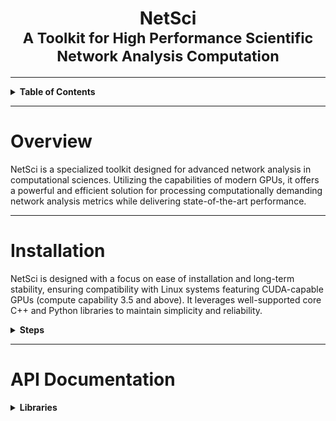 <center><h1>NetSci<br><small>A Toolkit for High Performance Scientific Network Analysis Computation</small></h1></center>

---

<details><summary><b>Table of Contents</b></summary>

* [Installation](#installation)
* [API Documentation](#api-documentation)

</details>

---

# Overview
NetSci is a specialized toolkit designed for advanced network analysis in computational sciences. Utilizing the
capabilities of modern GPUs, it offers a powerful and efficient solution for processing computationally demanding
network analysis metrics while delivering state-of-the-art performance.

---

# Installation

NetSci is designed with a focus on ease of installation and long-term stability, ensuring compatibility with Linux
systems featuring CUDA-capable GPUs (compute capability 3.5 and above). It leverages well-supported core C++ and Python
libraries to maintain simplicity and reliability.
<details>

<summary><b>Steps</b></summary>

* [Download Miniconda Installation Script](#download-miniconda-installation-script)
* [Execute the Installation Script](#execute-the-installation-script)
* [Update Environment Settings](#update-environment-settings)
* [Install Git with Conda](#install-git-with-conda)
* [Clone the NetSci Repository](#clone-the-netsci-repository)
* [Navigate to the NetSci Root Directory](#navigate-to-the-netsci-root-directory)
* [Create NetSci Conda Environment](#create-netsci-conda-environment)
* [Activate NetSci Conda Environment](#activate-netsci-conda-environment)
* [Create CMake Build Directory](#create-cmake-build-directory)
* [Set NetSci Root Directory Variable](#set-netsci-root-directory-variable)
* [Navigate to the CMake Build Directory](#navigate-to-the-cmake-build-directory)
* [Compile CUDA Script for GPU Capability](#compile-cuda-script-for-gpu-capability)
* [Set CUDA Architecture Variable](#set-cuda-architecture-variable)
* [Configure the Build with CMake](#configure-the-build-with-cmake)
* [Build NetSci](#build-netsci)
* [Build NetSci Python Interface](#build-netsci-python-interface)
* [Test C++ and CUDA Backend](#test-c-and-cuda-backend)
* [Run Python Interface Tests](#run-python-interface-tests)


1. #### Download Miniconda Installation Script:
    ```bash
    wget https://repo.anaconda.com/miniconda/Miniconda3-latest-Linux-x86_64.sh
    ```
1. #### Execute the Installation Script:
    ```bash
    bash https://repo.anaconda.com/miniconda/Miniconda3-latest-Linux-x86_64.sh
    ```
1. #### Update Environment Settings:
    ```bash
    source ~/.bashrc
    ```
1. #### Install Git with Conda:
    ```bash
    conda install -c conda-forge git
    ```
1. #### Clone the NetSci Repository:
    ```bash
    git clone https://github.com/netscianalysis/netsci.git
    ```

1. #### Navigate to the NetSci Root Directory:
    ```bash
    cd netsci
    ```

1. #### Create NetSci Conda Environment:
    ```bash
    conda env create -f netsci.yml
    ```
1. #### Activate NetSci Conda Environment:
    ```bash
    source activate netsci
    ```
   
1. #### Create CMake Build Directory:
    ```bash
    mkdir build
    ```
   
1. #### Set NetSci Root Directory Variable:
    ```bash
    NETSCI_ROOT=$(pwd)
    ```
   
1. #### Navigate to the CMake Build Directory:
    ```bash
    cd ${NETSCI_ROOT}/build
    ```

1. #### Compile CUDA Architecture Script:
    ```bash
    nvcc ${NETSCI_ROOT}/build_scripts/cuda_architecture.cu -o cuda_architecture
    ```
1. #### Set CUDA Architecture Variable:
    ```bash
    CUDA_ARCHITECTURE=$(./cuda_architecture)
    ```
1. #### Configure the Build with CMake:
    ```bash
    cmake .. -DCONDA_DIR=$CONDA_PREFIX -DCUDA_ARCHITECTURE=${CUDA_ARCHITECTURE}
    ```
1. #### Build NetSci:
    ```bash
    cmake --build . -j
    ```
1. #### Build NetSci Python Interface:
    ```bash
    make python
    ```
1. #### Test C++ and CUDA Backend:
    ```bash
    ctest
    ```
1. #### Run Python Interface Tests:
    ```bash
    cd ${NETSCI_ROOT}
    pytest
    ```

 </details>

---

# API Documentation

<details>
<summary><b>Libraries</b></summary>

- [CuArray](#cuarray)
- [NetChem](#netchem)
- [NetCalc](#netcalc)

---

# CuArray

  <details><summary><b>Classe</b>s</summary>

- [CuArray](#cuarray-class)

</details>




---

## CuArray ___class___

- **Languages**: C++, Python, Tcl
- **Library**: [CuArray](#cuarray)
- **Description**: The `CuArray` class is designed for managing arrays with CUDA support, providing methods for
  initialization, memory management, data manipulation, and utility operations. It is implemented as a template class
  in C++, and has wrapper interfaces for Python and Tcl. However, since these languages do not support templates, the
  CuArray class must be imported as `<ElementType>CuArray`, where `<ElementType>` is the 
  CuArray templated data type, which is always capitalized. As of now, only `float` and `int` types are supported in Python and Tcl, while all numeric data 
   types are supported in C++.

- <details><summary><b>Method</b>s</summary>

  <details><summary><b>C++</b></summary>

    * [`CuArray()` ___constructor___](#cuarray-constructor)
    * [`~CuArray()` ___destructor___](#cuarray-destructor)
    * [`CuArrayError init(int m, int n)`](#cuarrayerror-initint-m-int-n)
    * [`CuArrayError init(T *host, int m, int n)`](#cuarrayerror-initt-host-int-m-int-n)
    * [`CuArrayError fromCuArrayShallowCopy(CuArray<T> *cuArray, int start, int end, int m, int n)`](#cuarrayerror-fromcuarrayshallowcopycuarrayt-cuarray-int-start-int-end-int-m-int-n)
    * [`CuArrayError fromCuArrayDeepCopy(CuArray<T> *cuArray, int start, int end, int m, int n)`](#cuarrayerror-fromcuarraydeepcopycuarrayt-cuarray-int-start-int-end-int-m-int-n)
    * [`int n() const`](#int-n-const)
    * [`int m() const`](#int-m-const)
    * [`int size() const`](#int-size-const)
    * [`size_t bytes() const`](#sizet-bytes-const)
    * [`T *&host()`](#t-host)
    * [`T *&device()`](#t-device)
    * [`CuArrayError allocateHost()`](#cuarrayerror-allocatehost)
    * [`CuArrayError allocateDevice()`](#cuarrayerror-allocatedevice)
    * [`CuArrayError allocatedHost() const`](#cuarrayerror-allocatedhost-const)
    * [`CuArrayError allocatedDevice() const`](#cuarrayerror-allocateddevice-const)
    * [`CuArrayError toDevice()`](#cuarrayerror-todevice)
    * [`CuArrayError toHost()`](#cuarrayerror-tohost)
    * [`CuArrayError deallocateHost()`](#cuarrayerror-deallocatehost)
    * [`CuArrayError deallocateDevice()`](#cuarrayerror-deallocatedevice)
    * [`CuArrayError fromNumpy(T *NUMPY_ARRAY, int NUMPY_ARRAY_DIM1, int NUMPY_ARRAY_DIM2)`](#cuarrayerror-fromnumpyt-numpyarray-int-numpyarraydim1-int-numpyarraydim2)
    * [`void toNumpy(T **NUMPY_ARRAY, int **NUMPY_ARRAY_DIM1, int **NUMPY_ARRAY_DIM2)`](#void-tonumpyt-numpyarray-int-numpyarraydim1-int-numpyarraydim2)
    * [`T get(int i, int j) const`](#t-getint-i-int-j-const)
    * [`CuArrayError set(T value, int i, int j)`](#cuarrayerror-sett-value-int-i-int-j)
    * [`CuArrayError load(const std::string &fname)`](#cuarrayerror-loadconst-stdstring-fname)
    * [`void save(const std::string &fname)`](#void-saveconst-stdstring-fname)
    * [`CuArray<T> *sort(int i)`](#cuarrayt-sortint-i)
    * [`T &operator[](int i) const`](#t-operatorint-i-const)
    * [`int owner() const`](#int-owner-const)
    * [`CuArray<int> *argsort(int i)`](#cuarrayint-argsortint-i)

  </details>

  <details><summary><b>Python</b></summary>

    * [`__init__()`](#__init__)
    * [`init(self, m: int, n: int) -> int`](#initself-m-int-n-int---int)
    * [`fromCuArray(self, cuArray, start: int, end: int, m: int, n: int) -> int`](#fromcuarrayself-cuarray-start-int-end-int-m-int-n-int---int)
    * [`m(self) -> int`](#mself---int)
    * [`n(self) -> int`](#nself---int)
    * [`size(self) -> int`](#sizeself---int)
    * [`fromNumpy1D(self, numpy_array: numpy.ndarray) -> int`](#fromnumpy1dself-numpyarray-numpyndarray---int)
    * [`fromNumpy2D(self, numpy_array: numpy.ndarray) -> int`](#fromnumpy2dself-numpyarray-numpyndarray---int)
    * [`toNumpy1D(self) -> numpy.ndarray`](#tonumpy1dself---numpyndarray)
    * [`toNumpy2D(self) -> numpy.ndarray`](#tonumpy2dself---numpyndarray)
    * [`get(self, i: int, j: int) -> ElementType`](#getself-i-int-j-int---elementtype)
    * [`set(self, value: ElementType, i: int, j: int) -> int`](#setself-value-elementtype-i-int-j-int---int)
    * [`load(self, filename: str) -> int`](#loadself-filename-str---int)
    * [`save(self, filename: str)`](#saveself-filename-str)
    * [`sort(self, column_index: int) -> CuArray`](#sortself-column_index-int---cuarray)
    * [`__getitem__(self, index: int) -> Union[CuArray, ElementType]`](#__getitem__self-index-int---unionelementtype-cuarray)
    * [`argsort(self, column_index: int) -> CuArray`](#argsortself-column_index-int---cuarray)

  </details>
  </details>

---

### Overview

The `CuArray` class is designed for managing arrays with CUDA support, providing methods for initialization, memory
management, data manipulation, and utility operations.

---

### C++ Methods

---

#### `CuArray()` ___constructor___

- **Language**: C++
- **Library**: [CuArray](#cuarray)
- **Class**: [CuArray](#cuarray-class)
- **Description**: Default constructor. Constructs an empty `CuArray` object.
- **Related**: [`__init__()` ](#__init__)

<details><summary><b>Example</b></summary>

  ```cpp
#include <cuarray.h>
  
  /* Creates a new float CuArray instance */
  CuArray<float> *cuArray = new CuArray<float>();
  
  delete cuArray;
  ```

</details>



---

#### `~CuArray()` ___destructor___

- **Language**: C++
- **Library**: [CuArray](#cuarray)
- **Class**: [CuArray](#cuarray-class)
- **Description**: Destructor. Deallocates the memory on both the host and the device.

---

#### `CuArrayError init(int m, int n)`

- **Language**: C++
- **Library**: [CuArray](#cuarray)
- **Class**: [CuArray](#cuarray-class)
- **Description**: Initialize the `CuArray` with specified dimensions, allocating memory on both the host and the
  device.
- **Parameters**:
    - `int m`: Number of rows.
    - `int n`: Number of columns.
- **Returns**: `CuArrayError` indicating success (`0`) or specific error code.
- **Related**: [`init(self, m: int, n: int) -> int` ](#initself-m-int-n-int---int)

<details><summary><b>Example</b></summary>

```cpp
#include <cuarray.h>

/* Creates a new float CuArray instance */
CuArray<float> *cuArray = new CuArray<float>();

/* 
 * Initializes the CuArray with 10 rows and 5 columns 
 * and allocates memory on host.
 */
cuArray->init(10, 5);

delete cuArray;
```

</details>

---

#### `CuArrayError init(T *host, int m, int n)`

- **Language**: C++
- **Library**: [CuArray](#cuarray)
- **Class**: [CuArray](#cuarray-class)
- **Description**: Initialize with host data and dimensions, performing a shallow copy.
- **Parameters**:
    - `T *host`: Pointer to input host data.
    - `int m`: Number of rows.
    - `int n`: Number of columns.
- **Returns**: `CuArrayError` indicating success (`0`) or specific error code.

<details><summary><b>Example</b></summary>

```cpp
#include <cuarray.h>
#include <random>

/* Creates a new float CuArray instance */
CuArray<float> *cuArray = new CuArray<float>();

/* 
 * Initializes the CuArray with 10 rows and 5 columns 
 * and allocates memory on host.
 */
cuArray->init(10, 5);

/* Create a 50-element float vector and fill it with random values */
auto a = new float[50];
for (int i = 0; i < 50; i++) {
    a[i] = static_cast<float>(rand() / (float) RAND_MAX);
}

/* Initialize the CuArray with data from "a", preserving 
 * overall size while setting new dimensions 
 * (similar to NumPy's reshape method). */
cuArray->init(a, 10, 5);

/* Print each element in cuArray's host memory.
 * The host data is linear and stored in row major order. To
 * access element i,j you would use the linear index
 * i*n+j, where n is the number of columns.*/
for (int i = 0; i < cuArray->m(); i++) {
    for (int j = 0; j < cuArray->n(); j++) {
        std::cout << cuArray->get(i, j) << " ";
        std::cout << a[i * cuArray->n() + j] << std::endl;
    }
    std::cout << std::endl;
}

/* Delete "a" and cuArray */
delete[] a;
delete cuArray;

```

</details>

---

#### `CuArrayError fromCuArrayShallowCopy(CuArray<T> *cuArray, int start, int end, int m, int n)`

- **Language**: C++
- **Library**: [CuArray](#cuarray)
- **Class**: [CuArray](#cuarray-class)
- **Description**: Shallow copy data from another `CuArray`.
- **Parameters**:
    - `CuArray<T> *cuArray`: Source `CuArray`.
    - `int start`: Index of the first row to copy.
    - `int end`: Index of the last row to copy.
    - `int m`: Number of rows in this `CuArray`.
    - `int n`: Number of columns in this `CuArray`.
- **Returns**: `CuArrayError` indicating success (`0`) or specific error code.

<details><summary><b>Example</b></summary>

  ```cpp
#include <cuarray.h>
#include <iostream>

/* Create a new float CuArray instance */
auto cuArray = new CuArray<float>;

/* Initialize the CuArray with 3 rows and 3 columns */
cuArray->init(3, 3);

/*Set each i, j element equal to i*3 + j */
for (int i = 0; i < 9; i++) {
    cuArray->host()[i] = i;
}

/*
 * Create a float 'CuArray' that 
 * will be a shallow copy of the last two cuArray rows
 */
auto cuArray2x3Copy = new CuArray<float>;
cuArray2x3Copy->init(2, 3);

/* First row to copy from cuArray into cuArray2x3Copy */
int startRowIndex = 1;

/* Last row to copy from cuArray into cuArray2x3Copy */
int endRowIndex = 2;

cuArray2x3Copy->fromCuArrayShallowCopy(
        cuArray, /* Source for copying data into cuArray2x3Copy. 
            * Both cuArray and cuArray2x3Copy will point to the same 
            * data, which helps with
            * performance at the expense of being extremely dangerous. As an
            * attempt to make this method somewhat safe, there is an "owner"
            * attribute that is set to 1 if the CuArray owns the data and 0
            * otherwise. Logic is implemented in the destructor to check for ownership
            * and only delete data if the CuArray owns the data. As of now, this method has 
            * passed all real life stress tests, and CUDA-MEMCHECK doesn't hate it,
            * but it still shouldn't be used in the vast majority of cases.
            * The legitimate reason this should ever be called is when you have to 
            * pass the CuArray data as a double pointer to a function that 
            * cannot itself take a CuArray object. Eg.) A CUDA kernel.*/
        startRowIndex, /* First row to copy from cuArray into cuArray2x3Copy */
        endRowIndex, /* Last row to copy from cuArray into cuArray2x3Copy */
        cuArray2x3Copy->m(), /* Number of rows in cuArray2x3Copy */
        cuArray2x3Copy->n() /* Number of columns in cuArray2x3Copy */
        );

/* Print each element in cuArray2x3Copy */
for (int i = 0; i < cuArray2x3Copy->m(); i++) {
    for (int j = 0; j < cuArray2x3Copy->n(); j++) {
        std::cout << cuArray2x3Copy->get(i, j) << " ";
    }
    std::cout << std::endl;
}
/* Output: 
 * 3 4 5
 * 6 7 8
 */
delete cuArray2x3Copy;
delete cuArray;

  ```

 </details>

---

#### `CuArrayError fromCuArrayDeepCopy(CuArray<T> *cuArray, int start, int end, int m, int n)`

- **Language**: C++
- **Library**: [CuArray](#cuarray)
- **Class**: [CuArray](#cuarray-class)
- **Description**: Deep copy data from another `CuArray`.
- **Parameters**:
    - `CuArray<T> *cuArray`: Source `CuArray`.
    - `int start`: Index of the first row to copy.
    - `int end`: Index of the last row to copy.
    - `int m`: Number of rows in this `CuArray`.
    - `int n`: Number of columns in this `CuArray`.
- **Returns**: `CuArrayError` indicating success (`0`) or specific error code.
- **Related**: [`fromCuArray(self, cuArray, start: int, end: int, m: int, n: int) -> int` ](#fromcuarrayself-cuarray-start-int-end-int-m-int-n-int---int)

<details><summary><b>Example</b></summary>

  ```cpp
#include <cuarray.h>
#include <iostream>
#include <cuarray.h>
#include <iostream>

/* Create a new float CuArray instance */
auto cuArray = new CuArray<float>;

/* Initialize the CuArray with 3 rows and 3 columns */
cuArray->init(3, 3);

/*Set each i, j element equal to i*3 + j */
for (int i = 0; i < 9; i++) {
    cuArray->host()[i] = i;
}

/*
 * Create a float 'CuArray' that 
 * will be a deep copy of the last two cuArray rows
 */
auto cuArray2x3Copy = new CuArray<float>;
cuArray2x3Copy->init(2, 3);

/* First row to copy from cuArray into cuArray2x3Copy */
int startRowIndex = 1;

/* Last row to copy from cuArray into cuArray2x3Copy */
int endRowIndex = 2;

cuArray2x3Copy->fromCuArrayDeepCopy(
        cuArray, /*Source for copying data into cuArray2x3Copy. This method is 
            * significantly safer than its shallow copy equivalent. However, it is also 
            * slower, which can impact performance if it's called a lot.*/ 
        startRowIndex, /* First row to copy from cuArray into cuArray2x3Copy */
        endRowIndex, /* Last row to copy from cuArray into cuArray2x3Copy */
        cuArray2x3Copy->m(), /* Number of rows in cuArray2x3Copy */
        cuArray2x3Copy->n() /* Number of columns in cuArray2x3Copy */
        );

/* Print each element in cuArray2x3Copy */
for (int i = 0; i < cuArray2x3Copy->m(); i++) {
    for (int j = 0; j < cuArray2x3Copy->n(); j++) {
        std::cout << cuArray2x3Copy->get(i, j) << " ";
    }
    std::cout << std::endl;
}
/* Output: 
 * 3 4 5
 * 6 7 8
 */

 /* Both cuArray and cuArray2x3Copy own their data.*/
std::cout
<< cuArray->owner() << " "
<< cuArray2x3Copy->owner()
<< std::endl;
/* Output: 
 * 1 1
 */

delete cuArray2x3Copy;
delete cuArray;

```

</details>

---

#### `int n() const`

- **Language**: C++
- **Library**: [CuArray](#cuarray)
- **Class**: [CuArray](#cuarray-class)
- **Description**: Get the number of columns in the `CuArray`.
- **Returns**: Number of columns as `int`.
- **Related**: [`n(self) -> int` ](#nself---int)

<details><summary><b>Example</b></summary>

```cpp
#include <cuarray.h>
#include <iostream>
    
  /* Creates a new float CuArray instance */
CuArray<float> *cuArray = new CuArray<float>();

/* 
 * Initializes the CuArray with 10 rows and 5 columns 
 * and allocates memory on host.
 */
cuArray->init(10, 5);

/* Get the number of columns in the CuArray */
int n = cuArray->n();

/* Print the number of columns */
std::cout 
<< "Number of columns: "
<< n
<< std::endl;
/* Output: 
 * Number of columns: 5
 */

delete cuArray;
```

</details>

---

#### `int m() const`

- **Language**: C++
- **Library**: [CuArray](#cuarray)
- **Class**: [CuArray](#cuarray-class)
- **Description**: Get the number of rows in the `CuArray`.
- **Returns**: Number of rows as `int`.
- **Related**: [`m(self) -> int` ](#mself---int)

<details><summary><b>Example</b></summary>

```cpp
#include <cuarray.h
#include <iostream>
    
/* Creates a new float CuArray instance */
CuArray<float> *cuArray = new CuArray<float>();

/* 
 * Initializes the CuArray with 10 rows and 5 columns 
 * and allocates memory on host.
 */
cuArray->init(10, 5);

/* Get the number of rows in the CuArray */
int n = cuArray->n();

/* Print the number of rows */
std::cout 
<< "Number of rows: "
<< m
<< std::endl;
/* Output: 
 * Number of rows: 10
 */

delete cuArray;
 ```

</details>

---

#### `int size() const`

- **Language**: C++
- **Library**: [CuArray](#cuarray)
- **Class**: [CuArray](#cuarray-class)
- **Description**: Get the total number of elements in the `CuArray`.
- **Returns**: Total number of elements as `int`.
- **Related**: [`size(self) -> int` ](#sizeself---int)

<details><summary><b>Example</b></summary>

```cpp
#include <cuarray.h>
#include <iostream>
  
/* Creates a new float CuArray instance */
CuArray<float> *cuArray = new CuArray<float>();

/* 
 * Initializes the CuArray with 10 rows and 5 columns 
 * and allocates memory on host.
 */
cuArray->init(10, 5);

/* Get the total number of values in the CuArray */
int size = cuArray->size();

/* Print the total number of values in cuArray. */
std::cout 
<< "Number of values: "
<< size
<< std::endl;
/* Output: 
 * Number of values: 50
 */

delete cuArray;
 ```

</details>

---

#### `size_t bytes() const`

- **Language**: C++
- **Library**: [CuArray](#cuarray)
- **Class**: [CuArray](#cuarray-class)
- **Description**: Get the total size in bytes of the `CuArray` data.
- **Returns**: Size in bytes as `size_t`.

<details><summary><b>Example</b></summary>

```cpp
#include <cuarray.h>
#include <iostream>
    
/* Creates a new float CuArray instance */
CuArray<float> *cuArray = new CuArray<float>();

/* 
 * Initializes the CuArray with 10 rows and 5 columns 
 * and allocates memory on host.
 */
cuArray->init(10, 5);

/* Get the number of bytes the CuArray data occupies */ 
auto bytes_ = cuArray->bytes();

/* Print the total number of bytes in cuArray. */
std::cout 
<< "Number of bytes: "
<< bytes_
<< std::endl;
/* Output: 
 * Number of bytes: 200 
 */

delete cuArray;
 ```

</details>

---

#### `T *&host()`

- **Language**: C++
- **Library**: [CuArray](#cuarray)
- **Class**: [CuArray](#cuarray-class)
- **Description**: Get a reference to the host data.
- **Returns**: Reference to the host data as `T*&`.

<details><summary><b>Example</b></summary>

```cpp
#include <cuarray.h>
#include <iostream>
    
/* Creates a new float CuArray instance */
CuArray<float> *cuArray = new CuArray<float>();

/* Initialize the CuArray with 3 rows and 3 columns */
cuArray->init(3, 3);

/*Set each i, j element equal to i*3 + j */
for (int i = 0; i < 9; i++) {
    cuArray->host()[i] = i;
}

/* Print each element in cuArray's host memory.
 * The host data is linear and stored in row major order. To
 * access element i,j you would use the linear index
 * i*n+j, where n is the number of columns.*/
for (int i = 0; i < cuArray->m(); i++) {
    for (int j = 0; j < cuArray->n(); j++) {
        std::cout << cuArray->host()[i * cuArray->n() + j] << " ";
    }
    std::cout << std::endl;
}
/* Output: 
 * 0 1 2
 * 3 4 5
 * 6 7 8
 */

delete cuArray;
 ```

</details>

---

#### `T *&device()`

- **Language**: C++
- **Library**: [CuArray](#cuarray)
- **Class**: [CuArray](#cuarray-class)
- **Description**: Get a reference to the device data.
- **Returns**: Reference to the device data as `T*&`.

<details><summary><b>Example</b></summary>

```cpp
#include <cuarray.h>
#include <iostream>
    
/* Creates a new float CuArray instance */
CuArray<float> *cuArray = new CuArray<float>();

/* Initialize the CuArray with 3 rows and 3 columns */
cuArray->init(3, 3);

/*Set each i, j element equal to i*3 + j */
for (int i = 0; i < 9; i++) {
    cuArray->host()[i] = i;
}

/* Allocate device memory. */
cuArray->allocateDevice();

/* Copy data from host to device. */
cuArray->toDevice();

/* Set deviceArray equal to cuArray's device data via the 
 * device() method, */
auto deviceArray = cuArray->device();
/* which can be used in CUDA kernels. 
 * Eg.) <<<1, 1>>>kernel(deviceArray)*/


/* delete frees both host and device memory. */
delete cuArray;
 ```

</details>

---

#### `CuArrayError allocateHost()`

- **Language**: C++
- **Library**: [CuArray](#cuarray)
- **Class**: [CuArray](#cuarray-class)
- **Description**: Allocate memory for the host data.
- **Returns**: `CuArrayError` indicating success (`0`) or specific error code.

<details><summary><b>Example</b></summary>

```cpp
#include <cuarray.h>
#include <random>

/* Creates a new float CuArray instance */
CuArray<float> *cuArray = new CuArray<float>();

/* Initialize the CuArray with 300 rows and 300 columns */
auto rows = 300;
auto cols = 300;
cuArray->init(rows,
              cols);

/* Fill the CuArray with random values */
for (int i = 0; i < cuArray->m(); i++) {
    for (int j = 0; j < cuArray->n(); j++) {
        cuArray->host()[i * cuArray->n() + j] =
                static_cast<float>(rand() / (float) RAND_MAX);
    }
}
/* Allocate device memory. */
cuArray->allocateDevice();

/* Copy data from host to device. */
cuArray->toDevice();

/* Free host memory, since it is no longer needed.*/
cuArray->deallocateHost();

/*Do some complicated GPU calculations
* and then allocate host memory when you need it again.
* Also, this is extremely wasteful, it's just an example of
* how to use this method. Realistically, most users will never have
* to manually allocate host memory as that is handled by the
* init methods.*/
cuArray->allocateHost();

/* Copy data from device to host. */
cuArray->toHost();

delete cuArray;
 ```

</details>

---

#### `CuArrayError allocateDevice()`

- **Language**: C++
- **Library**: [CuArray](#cuarray)
- **Class**: [CuArray](#cuarray-class)
- **Description**: Allocate memory for the device data.
- **Returns**: `CuArrayError` indicating success (`0`) or specific error code.

<details><summary><b>Example</b></summary>

```cpp
#include <cuarray.h>
#include <random>

/* Creates a new float CuArray instance */
CuArray<float> *cuArray = new CuArray<float>();

/* Initialize the CuArray with 300 rows and 300 columns */
auto rows = 300;
auto cols = 300;
cuArray->init(rows,
              cols);

/* Fill the CuArray with random values */
for (int i = 0; i < cuArray->m(); i++) {
    for (int j = 0; j < cuArray->n(); j++) {
        cuArray->host()[i * cuArray->n() + j] =
                static_cast<float>(rand() / (float) RAND_MAX);
    }
}
/* Allocate device memory. */
cuArray->allocateDevice();

/* Frees host and device memory. */
delete cuArray;
 ```

</details>

---

#### `CuArrayError allocatedHost() const`

- **Language**: C++
- **Library**: [CuArray](#cuarray)
- **Class**: [CuArray](#cuarray-class)
- **Description**: Check if memory is allocated for the host data.
- **Returns**: `CuArrayError` indicating success (`0`) or specific error code.

<details><summary><b>Example</b></summary>

```cpp
#include <cuarray.h>
#include <random>

/* Creates a new float CuArray instance */
CuArray<float> *cuArray = new CuArray<float>();

/* Initialize the CuArray with 300 rows and 300 columns */
auto rows = 300;
auto cols = 300;
cuArray->init(rows,
              cols);

/* Check if host memory is allocated. If it is,
 * allocatedHost() will return 1, other wise it 
 * will return 0. This is convenient for boolean checks.*/
auto hostMemoryAllocated = cuArray->allocatedHost();

/* Print whether or not host memory is allocated. */
std::cout
<< "Host memory allocated: "
<< hostMemoryAllocated
<< std::endl;

delete cuArray;
 ```

</details>

---

#### `CuArrayError allocatedDevice() const`

- **Language**: C++
- **Library**: [CuArray](#cuarray)
- **Class**: [CuArray](#cuarray-class)
- **Description**: Check if memory is allocated for the device data.
- **Returns**: `CuArrayError` indicating success (`0`) or specific error code.

<details><summary><b>Example</b></summary>

```cpp
#include <cuarray.h>
#include <random>

/* Creates a new float CuArray instance */
CuArray<float> *cuArray = new CuArray<float>();

/* Initialize the CuArray with 300 rows and 300 columns */
auto rows = 300;
auto cols = 300;
cuArray->init(rows,
              cols);

/* Allocate device memory. */
cuArray->allocateDevice();

/* Check if device memory is allocated. If it is,
 * allocatedDevice() will return 1, other wise it 
 * will return 0. This is convenient for boolean checks.*/
auto deviceMemoryAllocated = cuArray->allocatedDevice();

/* Print whether or not device memory is allocated. */
std::cout
<< "Device memory allocated: "
<< deviceMemoryAllocated
<< std::endl;

delete cuArray;
 ```

</details>

---

#### `CuArrayError toDevice()`

- **Language**: C++
- **Library**: [CuArray](#cuarray)
- **Class**: [CuArray](#cuarray-class)
- **Description**: Copy data from the host to the device.
- **Returns**: `CuArrayError` indicating success (`0`) or specific error code.

<details><summary><b>Example</b></summary>

```cpp
#include <cuarray.h>
#include <random>

/* Creates a new float CuArray instance */
CuArray<float> *cuArray = new CuArray<float>();

/* Initialize the CuArray with 300 rows and 300 columns */
auto rows = 300;
auto cols = 300;
cuArray->init(rows,
              cols);

/* Fill the CuArray with random values */
for (int i = 0; i < cuArray->m(); i++) {
    for (int j = 0; j < cuArray->n(); j++) {
        cuArray->host()[i * cuArray->n() + j] =
                static_cast<float>(rand() / (float) RAND_MAX);
    }
}
/* Allocate device memory. */
cuArray->allocateDevice();

/* Copy data from host to device. */
cuArray->toDevice();

/* Frees host and device memory. */
delete cuArray;
 ```

</details>

---

#### `CuArrayError toHost()`

- **Language**: C++
- **Library**: [CuArray](#cuarray)
- **Class**: [CuArray](#cuarray-class)
- **Description**: Copy data from the device to the host.
- **Returns**: `CuArrayError` indicating success (`0`) or specific error code.

<details><summary><b>Example</b></summary>

```cpp
#include <cuarray.h>
#include <random>

/* Creates a new float CuArray instance */
CuArray<float> *cuArray = new CuArray<float>();

/* Initialize the CuArray with 300 rows and 300 columns */
auto rows = 300;
auto cols = 300;
cuArray->init(rows,
              cols);

/* Fill the CuArray with random values */
for (int i = 0; i < cuArray->m(); i++) {
    for (int j = 0; j < cuArray->n(); j++) {
        cuArray->host()[i * cuArray->n() + j] =
                static_cast<float>(rand() / (float) RAND_MAX);
    }
}
/* Allocate device memory. */
cuArray->allocateDevice();

/* Copy data from host to device. */
cuArray->toDevice();

/* Set the number of threads per block to 1024 */
auto threadsPerBlock = 1024;

/* Set the number of blocks to the ceiling of the number of elements
 * divided by the number of threads per block. */
auto blocksPerGrid = (cuArray->size() + threadsPerBlock - 1) / threadsPerBlock;

/* Launch a CUDA kernel that does something cool and only takes
 * a single float array as an argument
 *<<<blocksPerGrid, threadsPerBlock>>>kernel(cuArray->device()); */ 

/* Copy data from device to host. */
cuArray->toHost();

/* Frees host and device memory. */
delete cuArray;
 ```

</details>

---

#### `CuArrayError deallocateHost()`

- **Language**: C++
- **Library**: [CuArray](#cuarray)
- **Class**: [CuArray](#cuarray-class)
- **Description**: Deallocate memory for the host data.
- **Returns**: `CuArrayError` indicating success (`0`) or specific error code.

<details><summary><b>Example</b></summary>

```cpp
#include <cuarray.h>
#include <random>

/* Creates a new float CuArray instance */
CuArray<float> *cuArray = new CuArray<float>();

/* Initialize the CuArray with 300 rows and 300 columns */
auto rows = 300;
auto cols = 300;
cuArray->init(rows,
              cols);

/* Fill the CuArray with random values */
for (int i = 0; i < cuArray->m(); i++) {
    for (int j = 0; j < cuArray->n(); j++) {
        cuArray->host()[i * cuArray->n() + j] =
                static_cast<float>(rand() / (float) RAND_MAX);
    }
}
/* Allocate device memory. */
cuArray->allocateDevice();

/* Copy data from host to device. */
cuArray->toDevice();

/* Deallocate the host array to reduce memory usage if it's not needed again. */

cuArray->deallocateHost();

/* Set the number of threads per block to 1024 */
auto threadsPerBlock = 1024;

/* Set the number of blocks to the ceiling of the number of elements
 * divided by the number of threads per block. */
auto blocksPerGrid = (cuArray->size() + threadsPerBlock - 1) / threadsPerBlock;

/* Launch a CUDA kernel that does something cool and only takes
 * a single float array as an argument
 *<<<blocksPerGrid, threadsPerBlock>>>kernel(cuArray->device()); */ 

/* Free device memory. */
delete cuArray;

 ```

</details>

---

#### `CuArrayError deallocateDevice()`

- **Language**: C++
- **Library**: [CuArray](#cuarray)
- **Class**: [CuArray](#cuarray-class)
- **Description**: Deallocate memory for the device data.
- **Returns**: `CuArrayError` indicating success (`0`) or specific error code.

<details><summary><b>Example</b></summary>

```cpp
#include <cuarray.h>
#include <random>
#include <algorithm>

/* Creates a new float CuArray instance */
CuArray<float> *cuArray = new CuArray<float>();

/* Initialize the CuArray with 300 rows and 300 columns */
auto rows = 300;
auto cols = 300;
cuArray->init(rows,
              cols);

/* Fill the CuArray with random values */
for (int i = 0; i < cuArray->m(); i++) {
    for (int j = 0; j < cuArray->n(); j++) {
        cuArray->host()[i * cuArray->n() + j] =
                static_cast<float>(rand() / (float) RAND_MAX);
    }
}
/* Allocate device memory. */
cuArray->allocateDevice();

/* Copy data from host to device. */
cuArray->toDevice();

/* Set the number of threads per block to 1024 */
auto threadsPerBlock = 1024;

/* Set the number of blocks to the ceiling of the number of elements
 * divided by the number of threads per block. */
auto blocksPerGrid = (cuArray->size() + threadsPerBlock - 1) / threadsPerBlock;

/* Launch a CUDA kernel that does something cool and only takes
 * a single float array as an argument
 *<<<blocksPerGrid, threadsPerBlock>>>kernel(cuArray->device()); */ 

/* Transfer data from device to host. */
cuArray->toHost();

/* Deallocate the device array to reduce memory usage if it's not needed again. */
cuArray->deallocateDevice();

/* Perform some more calculations on the host array. */
auto sum = std::accumulate(
        cuArray->host(), 
        cuArray->host() + cuArray->size(), 
        0.0f
);

/* Free device memory. */
delete cuArray;
 ```

</details>

---

#### `CuArrayError fromNumpy(T *NUMPY_ARRAY, int NUMPY_ARRAY_DIM1, int NUMPY_ARRAY_DIM2)`

- **Language**: C++
- **Library**: [CuArray](#cuarray)
- **Class**: [CuArray](#cuarray-class)
- **Description**: Copy data from a NumPy array to the `CuArray`.
- **Parameters**:
    - `T *NUMPY_ARRAY`: Pointer to the input NumPy array.
    - `int NUMPY_ARRAY_DIM1`: Dimension 1 of the NumPy array.
    - `int NUMPY_ARRAY_DIM2`: Dimension 2 of the NumPy array.
- **Returns**: `CuArrayError` indicating success (`0’) or specific error code.
- **Related**:
  - [`fromNumpy2D(self, numpy_array: numpy.ndarray) -> int`](#fromnumpy2dself-numpyarray-numpyndarray---int)
  - [`fromNumpy1D(self, numpy_array: numpy.ndarray) -> int`](#fromnumpy1dself-numpyarray-numpyndarray---int)

<details><summary><b>Example</b></summary>

```cpp
#include <cuarray.h>
#include <iostream>
#include <random>

/* Creates a new float CuArray instance */
CuArray<float> *cuArray = new CuArray<float>();

/* Create a linear float array that has 10 rows and 10 columns.*/
auto *NUMPY_ARRAY = new float[100];
int rows = 10;
int cols = 10;

/* Fill the NUMPY_ARRAY with random values */
for (int i = 0; i < rows; i++) {
    for (int j = 0; j < cols; j++) {
        NUMPY_ARRAY[i * cols + j] = (float)rand() / (float)RAND_MAX;
    }
}

/* Copy the NUMPY_ARRAY data into the CuArray. The 
 * CuArray has the same dimensions as the NUMPY_ARRAY. */
cuArray->fromNumpy(
        NUMPY_ARRAY,
        dim1,
        dim2
);


/* Free the NUMPY_ARRAY and CuArray. */
delete cuArray;
delete[] NUMPY_ARRAY;

```

</details>

---

#### `void toNumpy(T **NUMPY_ARRAY, int **NUMPY_ARRAY_DIM1, int **NUMPY_ARRAY_DIM2)`

- **Language**: C++
- **Library**: [CuArray](#cuarray)
- **Class**: [CuArray](#cuarray-class)
- **Description**: Copy data from the `CuArray` to a NumPy array.
- **Parameters**:
    - `T **NUMPY_ARRAY`: Pointer to the output NumPy array.
    - `int **NUMPY_ARRAY_DIM1`: Dimension 1 of the NumPy array.
    - `int **NUMPY_ARRAY_DIM2`: Dimension 2 of the NumPy array.
- **Related**: 
  - [`toNumpy2D(self) -> numpy.ndarray`](#tonumpy2dself---numpyndarray)
  - [`toNumpy1D(self) -> numpy.ndarray`](#tonumpy2dself---numpyndarray)

<details><summary><b>Example</b></summary>

```cpp
#include "cuarray.h"
#include <iostream>
#include <random>

/* Creates a new float CuArray instance that will have 10 rows 
 * and 10 columns*/
CuArray<float> *cuArray = new CuArray<float>();
int m = 10; /* Number of rows */
int n = 10; /* Number of columns */
cuArray->init(m, n);

/* Create a double pointer to a float array. It will
 * store the data from the CuArray. */
auto NUMPY_ARRAY = new float*[1];

/* Create two double pointer int arrays that will store
 * the number rows and columns in the CuArray. 
 * Btw this is what the NumPy C backend is doing everytime 
 * you create a numpy array in Python*/
auto rows = new int*[1];
auto cols = new int*[1];

/* Fill the CuArray with random values */
for (int i = 0; i < m; i++) {
    for (int j = 0; j < n; j++) {
        cuArray->set((float)rand() / (float)RAND_MAX, i, j);
    }
}

/* Copy the CuArray data into the NUMPY_ARRAY. The 
 * NUMPY_ARRAY has the same dimensions as the CuArray. */
cuArray->toNumpy(
        NUMPY_ARRAY,
        rows,
        cols
);

/* Print the NUMPY_ARRAY data and the CuArray data. */
for (int i = 0; i < m; i++) {
    for (int j = 0; j < n; j++) {
        std::cout << cuArray->get(i, j) << " ";
        std::cout << (*(NUMPY_ARRAY))[i * m + j] << std::endl;
    }
    std::cout << std::endl;
}

/* Clean this mess up. Makes you appreciate std::vectors :).*/
delete cuArray;
delete [] NUMPY_ARRAY[0];
delete [] NUMPY_ARRAY;
delete [] rows[0];
delete [] rows;
delete [] cols[0];
delete [] cols;

```

</details>

---

#### `T get(int i, int j) const`

- **Language**: C++
- **Library**: [CuArray](#cuarray)
- **Class**: [CuArray](#cuarray-class)
- **Description**: Get the value at the specified position (i, j) in the `CuArray`.
- **Parameters**:
    - `int i`: Row index.
    - `int j`: Column index.
- **Returns**: Value at the specified position.
- **Related**: [`get(self, i: int, j: int) -> ElementType` ](#getself-i-int-j-int---elementtype)

<details><summary><b>Example</b></summary>

```cpp
#include "cuarray.h"
#include <iostream>
#include <random>

/* Creates a new float CuArray instance that will have 10 rows 
 * and 10 columns*/
CuArray<float> *cuArray = new CuArray<float>();
int m = 10; /* Number of rows */
int n = 10; /* Number of columns */
cuArray->init(m, n);

/* Fill the CuArray with random values */
for (int i = 0; i < m; i++) {
    for (int j = 0; j < n; j++) {
        cuArray->set((float)rand() / (float)RAND_MAX, i, j);
    }
}

/* As it's name implies, get(i, j) returns the value at the 
 * specified position (i, j) in the CuArray. */

/* Use the get method to print the value at each position in the CuArray. */
for (int i = 0; i < m; i++) {
    for (int j = 0; j < n; j++) {
        std::cout << cuArray->get(i, j) << " ";
    }
    std::cout << std::endl;
}

/* Free the CuArray. */
delete cuArray;

```

</details>

---

#### `CuArrayError set(T value, int i, int j)`

- **Language**: C++
- **Library**: [CuArray](#cuarray)
- **Class**: [CuArray](#cuarray-class)
- **Description**: Set the value at the specified position (i, j) in the `CuArray`.
- **Parameters**:
    - `T value`: The value to set.
    - `int i`: Row index.
    - `int j`: Column index.
- **Returns**: `CuArrayError` indicating success (`0`) or specific error code.
- **Related**: [`set(self, value: ElementType, i: int, j: int) -> int` ](#setself-value-elementtype-i-int-j-int---int)

<details><summary><b>Example</b></summary>

```cpp
#include "cuarray.h"
#include <iostream>
#include <random>

/* Creates a new float CuArray instance that will have 10 rows 
 * and 10 columns*/
CuArray<float> *cuArray = new CuArray<float>();
int m = 10; /* Number of rows */
int n = 10; /* Number of columns */
cuArray->init(m, n);

/* As it's name implies, set(value, i, j) sets the value at the 
 * specified position (i, j) in the CuArray. */

/* Use the set method to set the value at each position in the CuArray
 * to a random number.*/
for (int i = 0; i < m; i++) {
    for (int j = 0; j < n; j++) {
        cuArray->set((float)rand() / (float)RAND_MAX, i, j);
    }
}

/* Print the CuArray. */
for (int i = 0; i < m; i++) {
    for (int j = 0; j < n; j++) {
        std::cout << cuArray->get(i, j) << " ";
    }
    std::cout << std::endl;
}

/* Free the CuArray. */
delete cuArray;

```

</details>

---

#### `CuArrayError load(const std::string &fname)`

- **Language**: C++
- **Library**: [CuArray](#cuarray)
- **Class**: [CuArray](#cuarray-class)
- **Description**: Load the `CuArray` data from the specified NumPy binary (.npy) file.
- **Parameters**:
    - `const std::string &fname`: Name of the NumPy binary (.npy) file to load the CuArray from.
- **Returns**: `CuArrayError` indicating success (`0`) or specific error code.
- **Related**: [`load(self, filename: str) -> int` ](#loadself-filename-str---int)

<details><summary><b>Example</b></summary>

```cpp
#include "cuarray.h"
#include <iostream>
#include <random>

#define NETSCI_ROOT_DIR ""

/* Create a new double CuArray instance. We're using a double vs. float
 * here because the numpy array is a float64 array. If you tried 
 * to load this file into a CuArray<float> it would cause a 
 * segmentation fault.*/
CuArray<double> *cuArray = new CuArray<double>();

/* 2000 element .npy file in the cpp test data directory.
 * Adjust the NETSCI_ROOT_DIR macro to point to the project root directory. */
auto npyFname = NETSCI_ROOT_DIR "/tests/netcalc/cpp/data/2X_1D_1000_4.npy";

/* Load the data from the .npy file into the CuArray. */
cuArray->load(npyFname);

/* Print the CuArray. */
for (int i = 0; i < cuArray->m(); i++) {
    for (int j = 0; j < cuArray->n(); j++) {
        std::cout << cuArray->get(i, j) << std::endl;
    }
}

/* Free the CuArray. */
delete cuArray;

```

</details>

---

#### `void save(const std::string &fname)`

- **Language**: C++
- **Library**: [CuArray](#cuarray)
- **Class**: [CuArray](#cuarray-class)
- **Description**: Save the `CuArray` data to the specified NumPy binary (.npy) file.
- **Parameters**:
    - `const std::string &fname`: Name of the NumPy binary (.npy) file to save the CuArray to.
- **Related**: [`save(self, filename: str)` ](#saveself-filename-str)

<details><summary><b>Example</b></summary>

```cpp
#include "cuarray.h"
#include <iostream>

#define NETSCI_ROOT_DIR "."

/* Create a new double CuArray instance that will have 10 rows and 10
* columns*/
CuArray<float> *cuArray = new CuArray<float>();
cuArray->init(10,
              10
);

/* Fill the CuArray with random values. */
for (int i = 0; i < cuArray->m(); i++) {
    for (int j = 0; j < cuArray->n(); j++) {
        float val = static_cast <float> (rand()) /
                    static_cast <float> (RAND_MAX);
        cuArray->set(val,
                     i,
                     j);
    }
}

/* Save the CuArray to a .npy file. */
auto npyFname = NETSCI_ROOT_DIR "/tmp.npy";
cuArray->save(npyFname);

/* Create a new CuArray instance from the .npy file. */
auto cuArrayFromNpy = new CuArray<float>();
cuArrayFromNpy->load(npyFname);

/*Print (i, j) elements of the CuArray's next to each other.
 * and check for equality*/
for (int i = 0; i < cuArray->m(); i++) {
    for (int j = 0; j < cuArray->n(); j++) {
        auto val1 = cuArray->get(i, j);
        auto val2 = cuArrayFromNpy->get(i, j);
        bool equal = val1 == val2;
        std::cout
        << val1 << " "
        << val2 << " "
        << equal
        << std::endl;
        if (!equal) {
            std::cout
            << "Values at ("
            << i << ", "
            << j << ") are not equal."
            << std::endl;
            return 1;
        }


    }
}
delete cuArray;
return 0;

```

</details>

---

#### `CuArray<T> *sort(int i)`

- **Language**: C++
- **Library**: [CuArray](#cuarray)
- **Class**: [CuArray](#cuarray-class)
- **Description**: Sort the `CuArray` in descending order based on the values in the specified column.
- **Parameters**:
    - `int i`: Column index to sort.
- **Returns**: Pointer to a new `CuArray` containing the sorted data.
- **Related**: [`sort(self, column_index: int) -> CuArray` ](#sortself-column_index-int---cuarray)

<details><summary><b>Example</b></summary>

```cpp
#include <cuarray.h>
#include <random>

/* Creates a new float CuArray instance */
CuArray<float> *cuArray = new CuArray<float>();

/* Initialize the CuArray with 300 rows and 300 columns */
auto rows = 300;
auto cols = 300;
cuArray->init(rows,
              cols);

/* Fill the CuArray with random values */
for (int i = 0; i < cuArray->m(); i++) {
    for (int j = 0; j < cuArray->n(); j++) {
        cuArray->host()[i * cuArray->n() + j] =
                static_cast<float>(rand() / (float) RAND_MAX);
    }
}

/* Create a new CuArray that contains the sorted data from the 
 * 8th column of the original CuArray. */
auto sortedCuArray = cuArray->sort(7);

/* Print the sorted CuArray. */
for (int j = 0; j < sortedCuArray->n(); j++) {
    std::cout << sortedCuArray->get(0, j) << std::endl;
}

/* Cleanup time. */
delete cuArray;
delete sortedCuArray;
```

</details>

---

#### `T &operator[](int i) const`

- **Language**: C++
- **Library**: [CuArray](#cuarray)
- **Class**: [CuArray](#cuarray-class)
- **Description**: Get a reference to the element at the specified **linear** index in the `CuArray`. The linear index is calculated as `i * n + j`, where n is the number of columns.
- **Parameters**:
    - `int i`: Index of the element.
- **Returns**: Reference to the element at the specified index.
- **Related**: [`__getitem__(self, index: int) -> [Union, ElementType]` ](#__getitem__self-index-int---unionelementtype-cuarray)
 
<details><summary><b>Example</b></summary>

  ```cpp
#include <cuarray.h>
#include <iostream>

/* Create a new float CuArray instance */
auto cuArray = new CuArray<float>;

/* Initialize the CuArray with 3 rows and 3 columns */
cuArray->init(3, 3);

/*Set each i, j element equal to i*3 + j */
for (int i = 0; i < 9; i++) {
    cuArray->host()[i] = i;
}

/* Calculate the linear index that  
 * retrieves the 3rd element in the 2nd row of the CuArray. */
int i = 1;
int j = 2;
int linearIndex = i * cuArray->n() + j;
auto ijLinearVal = (*(cuArray))[linearIndex];
auto ijVal = cuArray->get(i, j);

/* Print the values at the linear index and the (i, j) index. */
std::cout
<< ijLinearVal << " "
<< ijVal
<< std::endl;

/*Deallocate memory*/ 
delete cuArray;

```

 </details>

---
#### `int owner() const`
* Language: C++
* Library: [CuArray](#cuarray)
* Class: [CuArray](#cuarray-class)
* Description: Determines if the CuArray instance owns the host data.
* Returns: `1` if the CuArray owns the host data, `0` otherwise.

<details><summary><b>Example</b></summary>

  ```cpp
#include <cuarray.h>
#include <iostream>

/* Create a new float CuArray instance */
auto cuArray = new CuArray<float>;

/* Initialize the CuArray with 3 rows and 3 columns */
cuArray->init(3, 3);

/*Set each i, j element equal to i*3 + j */
for (int i = 0; i < 9; i++) {
    cuArray->host()[i] = i;
}

/*
 * Create a float 'CuArray' that 
 * will be a shallow copy of the last two cuArray rows
 */
auto cuArray2x3Copy = new CuArray<float>;
cuArray2x3Copy->init(2, 3);

/* First row to copy from cuArray into cuArray2x3Copy */
int startRowIndex = 1;

/* Last row to copy from cuArray into cuArray2x3Copy */
int endRowIndex = 2;

cuArray2x3Copy->fromCuArrayShallowCopy(
        cuArray, /* Source for copying data into cuArray2x3Copy. See
                  * CuArray::fromCuArrayShallowCopy for more info. */
        startRowIndex, /* First row to copy from cuArray into cuArray2x3Copy */
        endRowIndex, /* Last row to copy from cuArray into cuArray2x3Copy */
        cuArray2x3Copy->m(), /* Number of rows in cuArray2x3Copy */
        cuArray2x3Copy->n() /* Number of columns in cuArray2x3Copy */
        );

/* Now make another CuArray that is a deep copy of cuArray2x3Copy */
auto cuArray2x3DeepCopy = new CuArray<float>;
cuArray2x3DeepCopy->init(2, 3);
cuArray2x3DeepCopy->fromCuArrayDeepCopy(
        cuArray, /* Source for copying data into cuArray2x3DeepCopy. See
                  * CuArray::fromCuArrayDeepCopy for more info. */
        startRowIndex, /* First row to copy from cuArray into cuArray2x3DeepCopy */
        endRowIndex, /* Last row to copy from cuArray into cuArray2x3DeepCopy */
        cuArray2x3DeepCopy->m(), /* Number of rows in cuArray2x3DeepCopy */
        cuArray2x3DeepCopy->n() /* Number of columns in cuArray2x3DeepCopy */
        );

/* Check if cuArray2x3Copy owns the host data. */
auto cuArray2x3CopyOwnsHostData = cuArray2x3Copy->owner();

/* Check if cuArray2x3DeepCopy owns the host data. 
 * Sorry for the verbosity :), I'm sure this is painful for 
 * Python devs to read (though Java devs are probably loving it).*/
auto cuArray2x3DeepCopyOwnsHostData = cuArray2x3DeepCopy->owner();

/* Print data in both arrays. */
for (int i = 0; i < cuArray2x3Copy->m(); i++) {
    for (int j = 0; j < cuArray2x3Copy->n(); j++) {
        std::cout
        << cuArray2x3Copy->get(i, j) << " "
        << cuArray2x3DeepCopy->get(i, j) << std::endl;
    }
} 

/* Print ownership info. */
std::cout
<< "cuArray2x3Copy owns host data: "
<< cuArray2x3CopyOwnsHostData
<< " cuArray2x3DeepCopy owns host data: "
<< cuArray2x3DeepCopyOwnsHostData
<< std::endl;

delete cuArray2x3Copy;
delete cuArray2x3DeepCopy;
delete cuArray;

```

 </details>

---

#### `CuArray<int> *argsort(int i)`

- **Language**: C++
- **Library**: [CuArray](#cuarray)
- **Class**: [CuArray](#cuarray-class)
- **Description**: Perform an argsort on the specified column of the `CuArray` and return a new `CuArray` containing the
  sorted indices.
- **Parameters**:
    - `int i`: Column index to argsort.
- **Returns**: Pointer to a new `CuArray` containing the sorted indices.
- **Related**: [`argsort(self, column_index: int) -> CuArray` ](#argsortself-column_index-int---cuarray)

<details><summary><b>Example</b></summary>

```cpp
#include <cuarray.h>
#include <iostream>

/* Creates a new float CuArray instance */
CuArray<float> *cuArray = new CuArray<float>();

/* Initialize the CuArray with 300 rows and 300 columns */
auto rows = 300;
auto cols = 300;
cuArray->init(rows,
              cols);

/* Fill the CuArray with random values */
for (int i = 0; i < cuArray->m(); i++) {
    for (int j = 0; j < cuArray->n(); j++) {
        cuArray->host()[i * cuArray->n() + j] =
                static_cast<float>(rand() / (float) RAND_MAX);
    }
}

/* Create a new CuArray with indices that sort the 8th column 
 * of the original CuArray.*/
auto cuArrayRowIndex = 7;
auto sortedIndicesCuArray = cuArray->argsort(cuArrayRowIndex);

/* Create a new CuArray containing sorted data from the 8th column 
 * of the original CuArray.*/
auto sortedCuArray = cuArray->sort(cuArrayRowIndex);

/* Print the sorted CuArray and the corresponding values from the 
 * original CuArray using the sortedIndicesCuArray.*/
for (int j = 0; j < sortedCuArray->n(); j++) {
    auto sortedIndex = sortedIndicesCuArray->get(0, j);
    auto sortedValue = sortedCuArray->get(0, j);
    auto sortedValueFromOriginalCuArray = 
            cuArray->get(sortedIndex, cuArrayRowIndex);
    std::cout
    << sortedIndex << " "
    << sortedValue << " "
    << sortedValueFromOriginalCuArray << std::endl;
}

/* Cleanup time. */
delete cuArray;
delete sortedCuArray;
delete sortedIndicesCuArray;
```

</details>

---

### Python Methods

#### `__init__()`

- **Language**: Python
- **Library**: [CuArray](#cuarray)
- **Class**: [CuArray](#cuarray-class)
- **Description**: Default constructor. Constructs an empty `CuArray` object.
- **Related**: [`CuArray()` ](#cuarray-constructor)

<details><summary><b>Example</b></summary>

```python
"""
Always precede CuArray with the data type
Here we are importing CuArray int and float templates.
"""
from cuarray import FloatCuArray, IntCuArray

"""Create a new float CuArray instance"""
float_cuarray = FloatCuArray()

"""Create a new int CuArray instance"""
int_cuarray = IntCuArray()

```

</details>

---

#### `init(self, m: int, n: int) -> int`

- **Language**: Python
- **Library**: [CuArray](#cuarray)
- **Class**: [CuArray](#cuarray-class)
- **Description**: Initialize the `CuArray` with specified dimensions, allocating memory on both the host and the
  device.
- **Parameters**:
    - `m` (`int`): Number of rows.
    - `n` (`int`): Number of columns.
- **Returns**: `int`: `CuArrayError` indicating success (`0`) or specific error code.
- **Related**: [`CuArrayError init(int m, int n)` ](#cuarrayerror-initint-m-int-n)

<details><summary><b>Example</b></summary>

```python
"""
Always precede CuArray with the data type
Here we are importing CuArray int and float templates.
"""
from cuarray import FloatCuArray

"""Create a new float CuArray instance"""
float_cuarray = FloatCuArray()

"""Initialize the float CuArray with 10 rows and 10 columns"""
float_cuarray.init(10, 10)

"""
Print the CuArray, 
which has a __repr__ method implemented in the SWIG interface
"""
print(float_cuarray)

```

</details>

---

#### `fromCuArray(self, cuArray, start: int, end: int, m: int, n: int) -> int`

- **Language**: Python
- **Library**: [CuArray](#cuarray)
- **Class**: [CuArray](#cuarray-class)
- **Description**: Deep copy data from another `CuArray`.
- **Parameters**:
    - `cuArray`: Source `CuArray` object.
    - `start` (`int`): Index of the first row to copy.
    - `end` (`int`): Index of the last row to copy.
    - `m` (`int`): Number of rows in this `CuArray`.
    - `n` (`int`): Number of columns in this `CuArray`.
- **Returns**: `int`: `CuArrayError` indicating success (`0`) or specific error code.
- **Related**: [`CuArrayError fromCuArrayDeepCopy(CuArray<T> *cuArray, int start, int end, int m, int n)` ](#cuarrayerror-fromcuarraydeepcopycuarrayt-cuarray-int-start-int-end-int-m-int-n)

<details><summary><b>Example</b></summary>

```python
import numpy as np
"""
Always precede CuArray with the data type
Here we are importing CuArray int and float templates.
"""
from cuarray import FloatCuArray


"""Create two new float CuArray instances"""
float_cuarray1 = FloatCuArray()
float_cuarray2 = FloatCuArray()

"""Initialize float_cuarray1 with 10 rows and 10 columns"""
float_cuarray1.init(10, 10)

"""Fill float_cuarray1 with random values"""
for i in range(float_cuarray1.m()):
    for j in range(float_cuarray1.n()):
        val = np.random.random()
        """Cast val to float32."""
        float_cuarray1[i][j] = val
        
"""Copy the data from float_cuarray1 into float_cuarray2"""
float_cuarray2.fromCuArray(float_cuarray1, 0, 9, 10, 10)

"""
Print both CuArrays. Also this performs a deep copy for 
memory safety.
"""
for i in range(float_cuarray1.m()):
    for j in range(float_cuarray1.n()):
        print(float_cuarray1[i][j], float_cuarray2[i][j])

```

</details>

---

#### `m(self) -> int`

- **Language**: Python
- **Library**: [CuArray](#cuarray)
- **Class**: [CuArray](#cuarray-class)
- **Description**: Get the number of rows in the `CuArray`.
- **Returns**: Number of rows as `int`.
- **Related**: [`int m() const` ](#int-n-const)

<details><summary><b>Example</b></summary>

```python
import numpy as np
"""
Always precede CuArray with the data type
Here we are importing CuArray int and float templates.
"""
from cuarray import FloatCuArray


"""Create a new float CuArray instance"""
float_cuarray = FloatCuArray()

"""Initialize the float CuArray with 10 rows and 2 columns"""
float_cuarray.init(10, 2)

"""Print the number of rows in the CuArray"""
print(float_cuarray.m())

```

</details>

---

#### `n(self) -> int`

- **Language**: Python
- **Library**: [CuArray](#cuarray)
- **Class**: [CuArray](#cuarray-class)
- **Description**: Get the number of columns in the `CuArray`.
- **Returns**: Number of columns as `int`.
- **Related**: [`int n() const` ](#int-n-const)

<details><summary><b>Example</b></summary>

```python
"""
Always precede CuArray with the data type
Here we are importing CuArray int and float templates.
"""
from cuarray import FloatCuArray


"""Create a new float CuArray instance"""
float_cuarray = FloatCuArray()

"""Initialize the float CuArray with 10 rows and 2 columns"""
float_cuarray.init(10, 2)

"""Print the number of columns in the CuArray"""
print(float_cuarray.n())

```

</details>

---

#### `size(self) -> int`

- **Language**: Python
- **Library**: [CuArray](#cuarray)
- **Class**: [CuArray](#cuarray-class)
- **Description**: Get the total number of elements in the `CuArray`.
- **Returns**: Total number of elements as `int`.
- **Related**: [`int size() const` ](#int-size-const)

<details><summary><b>Example</b></summary>

```python
"""
Always precede CuArray with the data type
Here we are importing CuArray int and float templates.
"""
from cuarray import FloatCuArray


"""Create a new float CuArray instance"""
float_cuarray = FloatCuArray()

"""Initialize the float CuArray with 10 rows and 2 columns"""
float_cuarray.init(10, 2)

"""Print the total number of values in the CuArray"""
print(float_cuarray.size())

```

</details>

---

#### `fromNumpy1D(self, numpy_array: numpy.ndarray) -> int`

- **Language**: Python
- **Library**: [CuArray](#cuarray)
- **Class**: [CuArray](#cuarray-class)
- **Description**: Copy data from a 1-dimensional NumPy array to the `CuArray`.
- **Parameters**:
    - `numpy_array`(`numpy.ndarray`): NumPy array to copy from.
    - `dim1` (`int`): Dimension 1 of the NumPy array.
    - `dim2` (`int`): Dimension 2 of the NumPy array.
- **Returns**: `int`: `CuArrayError` indicating success (`0’) or specific error code.
- **Related**:[`CuArrayError fromNumpy(T *NUMPY_ARRAY, int NUMPY_ARRAY_DIM1, int NUMPY_ARRAY_DIM2)` ](#cuarrayerror-fromnumpyt-numpyarray-int-numpyarraydim1-int-numpyarraydim2)

---
#### `fromNumpy2D(self, numpy_array: numpy.ndarray) -> int`

- **Language**: Python
- **Library**: [CuArray](#cuarray)
- **Class**: [CuArray](#cuarray-class)
- **Description**: Copy data from a 2-dimensional NumPy array to the `CuArray`.
- **Parameters**:
  - `numpy_array` (`numpy.ndarray`): NumPy array to copy from.
  - `dim1` (`int`): Dimension 1 of the NumPy array.
  - `dim2` (`int`): Dimension 2 of the NumPy array.
- **Returns**: `int`: `CuArrayError` indicating success (`0’) or specific error code.
- **Related**:[`CuArrayError fromNumpy(T *NUMPY_ARRAY, int NUMPY_ARRAY_DIM1, int NUMPY_ARRAY_DIM2)` ](#cuarrayerror-fromnumpyt-numpyarray-int-numpyarraydim1-int-numpyarraydim2)

---

#### `toNumpy1D(self) -> numpy.ndarray`

- **Language**: Python
- **Library**: [CuArray](#cuarray)
- **Class**: [CuArray](#cuarray-class)
- **Description**: Copy data from the `CuArray` to a 1-dimension NumPy array.
- **Returns**: Tuple containing the NumPy array and its dimensions.
- **Related:**[`void toNumpy(T **NUMPY_ARRAY, int **NUMPY_ARRAY_DIM1, int **NUMPY_ARRAY_DIM2)` ](#void-tonumpyt-numpyarray-int-numpyarraydim1-int-numpyarraydim2)

---

#### `toNumpy2D(self) -> numpy.ndarray`

- **Language**: Python
- **Library**: [CuArray](#cuarray)
- **Class**: [CuArray](#cuarray-class)
- **Description**: Copy data from the `CuArray` to a NumPy array.
- **Returns**: Tuple containing the NumPy array and its dimensions.
- **Related:**[`void toNumpy(T **NUMPY_ARRAY, int **NUMPY_ARRAY_DIM1, int **NUMPY_ARRAY_DIM2)` ](#void-tonumpyt-numpyarray-int-numpyarraydim1-int-numpyarraydim2)

---

#### `get(self, i: int, j: int) -> ElementType`

- **Language**: Python
- **Library**: [CuArray](#cuarray)
- **Class**: [CuArray](#cuarray-class)
- **Description**: Get the value at the specified position (i, j) in the `CuArray`.
- **Parameters**:
    - `i` (`int`): Row index.
    - `j` (`int`): Column index.
- **Returns**: Value at the specified position.
- **Related**: [`T get(int i, int j) const` ](#t-getint-i-int-j-const)

---

#### `set(self, value: ElementType, i: int, j: int) -> int`

- **Language**: Python
- **Library**: [CuArray](#cuarray)
- **Class**: [CuArray](#cuarray-class)
- **Description**: Set the value at the specified position (i, j) in the `CuArray`.
- **Parameters**:
    - `value`: The value to set.
    - `i` (`int`): Row index.
    - `j` (`int`): Column index.
- **Returns**: `int`: `CuArrayError` indicating success (`0`) or specific error code.
- **Related**: [`CuArrayError set(T value, int i, int j)` ](#cuarrayerror-sett-value-int-i-int-j)

---

#### `load(self, filename: str) -> int`

- **Language**: Python
- **Library**: [CuArray](#cuarray)
- **Class**: [CuArray](#cuarray-class)
- **Description**: Load the `CuArray` data from the specified file.
- **Parameters**:
    - `filename` (`str`): Name of the file to load.
- **Returns**: `int`: `CuArrayError` indicating success (`0`) or specific error code.
- **Related**: [`CuArrayError load(const std::string &fname)` ](#cuarrayerror-loadconst-stdstring-fname)

---

#### `save(self, filename: str)`

- **Language**: Python
- **Library**: [CuArray](#cuarray)
- **Class**: [CuArray](#cuarray-class)
- **Description**: Save the `CuArray` data to the specified file.
- **Parameters**:
    - `filename` (`str`): Name of the file to save.
- **Related**: [`void save(const std::string &fname)` ](#void-saveconst-stdstring-fname)

---

#### `sort(self, column_index: int) -> CuArray`

- **Language**: Python
- **Library**: [CuArray](#cuarray)
- **Class**: [CuArray](#cuarray-class)
- **Description**: Sort the `CuArray` in descending order based on the values in the specified column.
- **Parameters**:
    - `column_index` (`int`): Column index to sort.
- **Returns**: New `CuArray` object containing sorted data.
- **Related**: [`CuArray<T> *sort(int i)` ](#cuarrayt-sortint-i)

---

#### `__getitem__(self, index: int) -> Union[ElementType, CuArray]`
- **Language**: Python
- **Library**: [CuArray](#cuarray)
- **Class**: [CuArray](#cuarray-class)
- **Description**: Retrieves the element or row at the specified index in the `CuArray`. If the `CuArray` consists of a single row, returns the element at the given index.
- **Parameters**:
  - `index (int)`: The index of the element or row to retrieve.
- **Returns**: The element or row at the specified index.
- **Related**: [`T &operator[](int i) const` ](#t-operatorint-i-const)

---

#### `argsort(self, column_index: int) -> CuArray`

- **Language**: Python
- **Library**: [CuArray](#cuarray)
- **Class**: [CuArray](#cuarray-class)
- **Description**: Perform an argsort on the specified column of the `CuArray` and return a new `CuArray` containing the
  sorted indices.
- **Parameters**:
    - `column_index` (`int`): Column index to argsort.
- **Returns**: New `CuArray` object containing sorted indices.
- **Related**: [`CuArray<int> *argsort(int i)` ](#cuarrayint-argsortint-i)

---

## NetChem

 ---

## NetCalc

---

---


</details>
